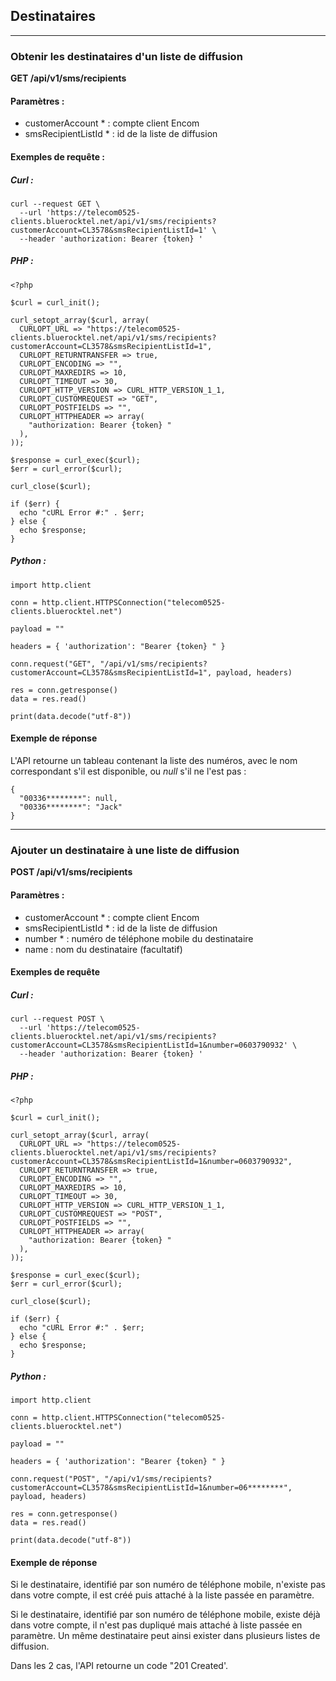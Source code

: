 ## Destinataires

---

### Obtenir les destinataires d'un liste de diffusion

**GET /api/v1/sms/recipients**

#### Paramètres :

- customerAccount * : compte client Encom
- smsRecipientListId * : id de la liste de diffusion

#### Exemples de requête :

##### Curl :

```
curl --request GET \
  --url 'https://telecom0525-clients.bluerocktel.net/api/v1/sms/recipients?customerAccount=CL3578&smsRecipientListId=1' \
  --header 'authorization: Bearer {token} '
```

##### PHP :

```
<?php

$curl = curl_init();

curl_setopt_array($curl, array(
  CURLOPT_URL => "https://telecom0525-clients.bluerocktel.net/api/v1/sms/recipients?customerAccount=CL3578&smsRecipientListId=1",
  CURLOPT_RETURNTRANSFER => true,
  CURLOPT_ENCODING => "",
  CURLOPT_MAXREDIRS => 10,
  CURLOPT_TIMEOUT => 30,
  CURLOPT_HTTP_VERSION => CURL_HTTP_VERSION_1_1,
  CURLOPT_CUSTOMREQUEST => "GET",
  CURLOPT_POSTFIELDS => "",
  CURLOPT_HTTPHEADER => array(
    "authorization: Bearer {token} "
  ),
));

$response = curl_exec($curl);
$err = curl_error($curl);

curl_close($curl);

if ($err) {
  echo "cURL Error #:" . $err;
} else {
  echo $response;
}
```

##### Python :

```
import http.client

conn = http.client.HTTPSConnection("telecom0525-clients.bluerocktel.net")

payload = ""

headers = { 'authorization': "Bearer {token} " }

conn.request("GET", "/api/v1/sms/recipients?customerAccount=CL3578&smsRecipientListId=1", payload, headers)

res = conn.getresponse()
data = res.read()

print(data.decode("utf-8"))
```

#### Exemple de réponse

L'API retourne un tableau contenant la liste des numéros, avec le nom correspondant s'il est disponible, ou *null* s'il ne l'est pas :

```
{
  "00336********": null,
  "00336********": "Jack"
}
```

---

### Ajouter un destinataire à une liste de diffusion

**POST /api/v1/sms/recipients**

#### Paramètres :

- customerAccount * : compte client Encom
- smsRecipientListId * : id de la liste de diffusion
- number * : numéro de téléphone mobile du destinataire
- name : nom du destinataire (facultatif)

#### Exemples de requête

##### Curl :

```
curl --request POST \
  --url 'https://telecom0525-clients.bluerocktel.net/api/v1/sms/recipients?customerAccount=CL3578&smsRecipientListId=1&number=0603790932' \
  --header 'authorization: Bearer {token} '
```
##### PHP : 

```
<?php

$curl = curl_init();

curl_setopt_array($curl, array(
  CURLOPT_URL => "https://telecom0525-clients.bluerocktel.net/api/v1/sms/recipients?customerAccount=CL3578&smsRecipientListId=1&number=0603790932",
  CURLOPT_RETURNTRANSFER => true,
  CURLOPT_ENCODING => "",
  CURLOPT_MAXREDIRS => 10,
  CURLOPT_TIMEOUT => 30,
  CURLOPT_HTTP_VERSION => CURL_HTTP_VERSION_1_1,
  CURLOPT_CUSTOMREQUEST => "POST",
  CURLOPT_POSTFIELDS => "",
  CURLOPT_HTTPHEADER => array(
    "authorization: Bearer {token} "
  ),
));

$response = curl_exec($curl);
$err = curl_error($curl);

curl_close($curl);

if ($err) {
  echo "cURL Error #:" . $err;
} else {
  echo $response;
}
```

##### Python :

```
import http.client

conn = http.client.HTTPSConnection("telecom0525-clients.bluerocktel.net")

payload = ""

headers = { 'authorization': "Bearer {token} " }

conn.request("POST", "/api/v1/sms/recipients?customerAccount=CL3578&smsRecipientListId=1&number=06********", payload, headers)

res = conn.getresponse()
data = res.read()

print(data.decode("utf-8"))
```

#### Exemple de réponse

Si le destinataire, identifié par son numéro de téléphone mobile, n'existe pas dans votre compte, il est créé puis attaché à la liste passée en paramètre.

Si le destinataire, identifié par son numéro de téléphone mobile, existe déjà dans votre compte, il n'est pas dupliqué mais attaché à liste passée en paramètre. Un même destinataire peut ainsi exister dans plusieurs listes de diffusion.

Dans les 2 cas, l'API retourne un code "201 Created'.